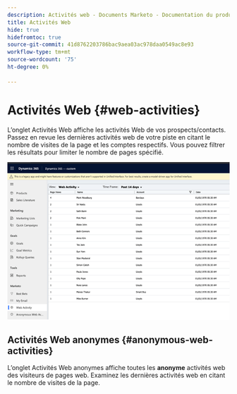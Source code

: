 ```yaml
---
description: Activités web - Documents Marketo - Documentation du produit
title: Activités Web
hide: true
hidefromtoc: true
source-git-commit: 41d8762203786bac9aea03ac978daa0549ac8e93
workflow-type: tm+mt
source-wordcount: '75'
ht-degree: 0%

---
```


# Activités Web {#web-activities}

L’onglet Activités Web affiche les activités Web de vos prospects/contacts.
Passez en revue les dernières activités web de votre piste en citant le nombre de visites de la page et les comptes respectifs. Vous pouvez filtrer les résultats pour limiter le nombre de pages spécifié.

![](assets/web-activities-1.png)

## Activités Web anonymes {#anonymous-web-activities}

L’onglet Activités Web anonymes affiche toutes les **anonyme** activités web des visiteurs de pages web. Examinez les dernières activités web en citant le nombre de visites de la page.
